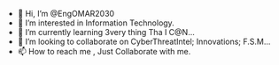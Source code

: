 - 👋 Hi, I’m @EngOMAR2030
- 👀 I’m interested in Information Technology.
- 🌱 I’m currently learning 3very thing Tha I C@N...
- 💞️ I’m looking to collaborate on CyberThreatIntel; Innovations; F.S.M...
- 📫 How to reach me , Just Collaborate with me.

<!---
EngOMAR2030/EngOMAR2030 is a ✨ special ✨ repository because its `README.md` (this file) appears on your GitHub profile.
You can click the Preview link to take a look at your changes.
--->
